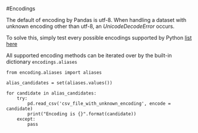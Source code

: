 #Encodings

The default of encoding by Pandas is utf-8. When handling a dataset with unknown encoding other than utf-8, an *UnicodeDecodeError* occurs.

To solve this, simply test every possible encodings supported by Python [list here](https://docs.python.org/3/library/codecs.html#standard-encodings)

All supported encoding methods can be iterated over by the built-in dictionary `encodings.aliases`

```python3
from encoding.aliases import aliases

alias_candidates = set(aliases.values())

for candidate in alias_candidates:
    try:
        pd.read_csv('csv_file_with_unknown_encoding', encode = candidate)
        print("Encoding is {}".format(candidate))
    except:
        pass
```
